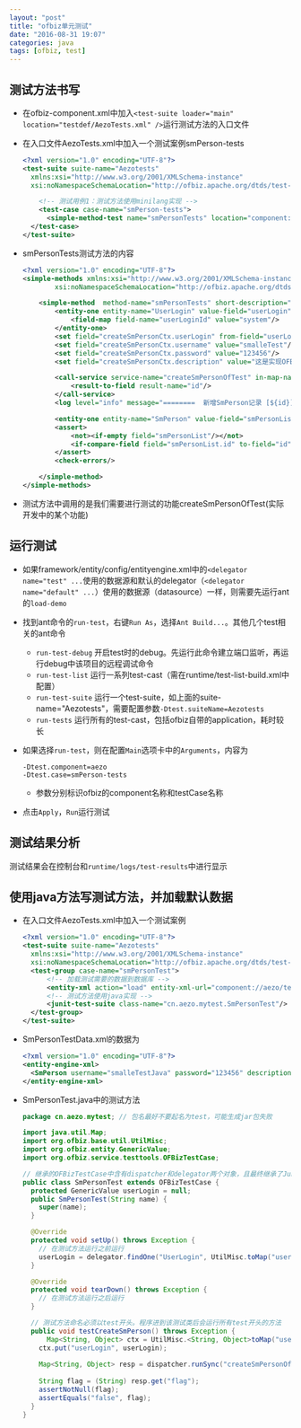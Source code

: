 ```yaml
---
layout: "post"
title: "ofbiz单元测试"
date: "2016-08-31 19:07"
categories: java
tags: [ofbiz, test]
---
```


## 测试方法书写

- 在ofbiz-component.xml中加入`<test-suite loader="main" location="testdef/AezoTests.xml" />`运行测试方法的入口文件
- 在入口文件AezoTests.xml中加入一个测试案例smPerson-tests

  ```xml
  <?xml version="1.0" encoding="UTF-8"?>
  <test-suite suite-name="Aezotests"
    xmlns:xsi="http://www.w3.org/2001/XMLSchema-instance"
    xsi:noNamespaceSchemaLocation="http://ofbiz.apache.org/dtds/test-suite.xsd">

 	  <!-- 测试用例1：测试方法使用minilang实现 -->
 	  <test-case case-name="smPerson-tests">
        <simple-method-test name="smPersonTests" location="component://aezo/script/cn/aezo/test/AezoTestMethod.xml"/>
    </test-case>
  </test-suite>
  ```

- smPersonTests测试方法的内容

  ```xml
  <?xml version="1.0" encoding="UTF-8"?>
  <simple-methods xmlns:xsi="http://www.w3.org/2001/XMLSchema-instance"
          xsi:noNamespaceSchemaLocation="http://ofbiz.apache.org/dtds/simple-methods-v2.xsd">

      <simple-method  method-name="smPersonTests" short-description="测试smPerson新增改查" login-required="false">
          <entity-one entity-name="UserLogin" value-field="userLogin" auto-field-map="false">
              <field-map field-name="userLoginId" value="system"/>
          </entity-one>
          <set field="createSmPersonCtx.userLogin" from-field="userLogin"/>
          <set field="createSmPersonCtx.username" value="smalleTest"/>
          <set field="createSmPersonCtx.password" value="123456"/>
          <set field="createSmPersonCtx.description" value="这是实现OFBiz的Test功能产生的记录!"/>

          <call-service service-name="createSmPersonOfTest" in-map-name="createSmPersonCtx">
              <result-to-field result-name="id"/>
          </call-service>
          <log level="info" message="========  新增SmPerson记录 [${id}] ======="/>

          <entity-one entity-name="SmPerson" value-field="smPersonList"/>
          <assert>
              <not><if-empty field="smPersonList"/></not>
              <if-compare-field field="smPersonList.id" to-field="id" operator="equals"/>
          </assert>
          <check-errors/>

      </simple-method>
  </simple-methods>
  ```

- 测试方法中调用的是我们需要进行测试的功能createSmPersonOfTest(实际开发中的某个功能)

## 运行测试

- 如果framework/entity/config/entityengine.xml中的`<delegator name="test" ...`使用的数据源和默认的delegator（`<delegator name="default" ...`）使用的数据源（datasource）一样，则需要先运行ant的`load-demo`
- 找到ant命令的`run-test`，右键`Run As`，选择`Ant Build...`。其他几个test相关的ant命令
  - `run-test-debug` 开启test时的debug。先运行此命令建立端口监听，再运行debug中该项目的远程调试命令
  - `run-test-list` 运行一系列test-cast（需在runtime/test-list-build.xml中配置）
  - `run-test-suite` 运行一个test-suite，如上面的suite-name="Aezotests"，需要配置参数`-Dtest.suiteName=Aezotests`
  - `run-tests` 运行所有的test-cast，包括ofbiz自带的application，耗时较长
- 如果选择`run-test`，则在配置`Main`选项卡中的`Arguments`，内容为

  ```text
  -Dtest.component=aezo
  -Dtest.case=smPerson-tests
  ```
  - 参数分别标识ofbiz的component名称和testCase名称
- 点击`Apply`，`Run`运行测试

## 测试结果分析

测试结果会在控制台和`runtime/logs/test-results`中进行显示

## 使用java方法写测试方法，并加载默认数据

- 在入口文件AezoTests.xml中加入一个测试案例

  ```xml
  <?xml version="1.0" encoding="UTF-8"?>
  <test-suite suite-name="Aezotests"
    xmlns:xsi="http://www.w3.org/2001/XMLSchema-instance"
    xsi:noNamespaceSchemaLocation="http://ofbiz.apache.org/dtds/test-suite.xsd">
    <test-group case-name="smPersonTest">
    	<!-- 加载测试需要的数据到数据库 -->
    	<entity-xml action="load" entity-xml-url="component://aezo/testdef/data/SmPersonTestData.xml"/>
    	<!-- 测试方法使用java实现 -->
    	<junit-test-suite class-name="cn.aezo.mytest.SmPersonTest"/>
    </test-group>
  </test-suite>
  ```

- SmPersonTestData.xml的数据为

  ```xml
  <?xml version="1.0" encoding="UTF-8"?>
  <entity-engine-xml>
    <SmPerson username="smalleTestJava" password="123456" description="这是ofbiz test测试需要提前放到数据库的数据"/>
  </entity-engine-xml>
  ```

- SmPersonTest.java中的测试方法

  ```java
  package cn.aezo.mytest; // 包名最好不要起名为test，可能生成jar包失败

  import java.util.Map;
  import org.ofbiz.base.util.UtilMisc;
  import org.ofbiz.entity.GenericValue;
  import org.ofbiz.service.testtools.OFBizTestCase;

  // 继承的OFBizTestCase中含有dispatcher和delegator两个对象，且最终继承了Junit的TestCase类
  public class SmPersonTest extends OFBizTestCase {
  	protected GenericValue userLogin = null;
    public SmPersonTest(String name) {
      super(name);
    }

    @Override
    protected void setUp() throws Exception {
      // 在测试方法运行之前运行
      userLogin = delegator.findOne("UserLogin", UtilMisc.toMap("userLoginId", "system"), false);
    }

    @Override
    protected void tearDown() throws Exception {
      // 在测试方法运行之后运行
    }

    // 测试方法命名必须以test开头。程序进到该测试类后会运行所有test开头的方法
    public void testCreateSmPerson() throws Exception {
    	Map<String, Object> ctx = UtilMisc.<String, Object>toMap("username", "smalleTestJava", "password", "12345678", "description", "这是ofbiz test的测试数据");
      ctx.put("userLogin", userLogin);
      
      Map<String, Object> resp = dispatcher.runSync("createSmPersonOfTestJava", ctx);
      
      String flag = (String) resp.get("flag");
      assertNotNull(flag);
      assertEquals("false", flag);
    }
  }
  ```
